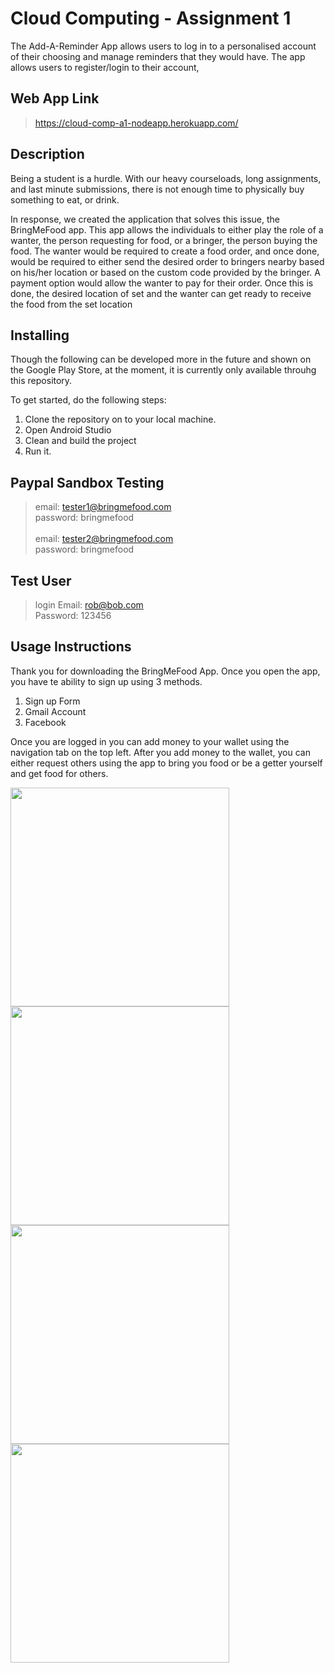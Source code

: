 # Cloud Computing - Assignment 1

The Add-A-Reminder App allows users to log in to a personalised account of their choosing and manage reminders that they would have. 
The app allows users to register/login to their account, 



## Web App Link
> https://cloud-comp-a1-nodeapp.herokuapp.com/

## Description
Being a student is a hurdle. With our heavy courseloads, long assignments, and last minute submissions, there is not enough time to physically buy
something to eat, or drink. 

In response, we created the application that solves this issue, the BringMeFood app. This app allows the individuals to either play the role of a wanter, the person requesting for food, or a bringer, the person buying the food. The wanter would be required to create a food order, and once done, would be required to either send the desired order to bringers nearby based on his/her location or based on the custom code provided by the bringer. A payment option would allow the wanter to pay for their order. Once this is done, the desired location of set and the wanter can get ready to receive the food from the set location

## Installing
Though the following can be developed more in the future and shown on the Google Play Store, at the moment, it is currently only available throuhg this repository. 

To get started, do the following steps:
1. Clone the repository on to your local machine.
2. Open Android Studio
3. Clean and build the project
4. Run it.

## Paypal Sandbox Testing 
> email: tester1@bringmefood.com<br/>password: bringmefood<br/><br/>
> email: tester2@bringmefood.com<br/>	password: bringmefood

## Test User
>login Email: rob@bob.com <br/> Password: 123456

## Usage Instructions
Thank you for downloading the BringMeFood App. Once you open the app, you have te ability to sign up using 3 methods.
1. Sign up Form
2. Gmail Account
3. Facebook

Once you are logged in you can add money to your wallet using the navigation tab on the top left. After you add money to the wallet, you can either request others using the app to bring you food or be a getter yourself and get food for others.

<img src="/screencaps/Screenshot_1513453116.png" width="350">        <img src="/screencaps/Screenshot_1513453155.png" width="350">
<img src="/screencaps/Screenshot_1513453161.png" width="350">        <img src="/screencaps/Screenshot_1513453167.png" width="350">


